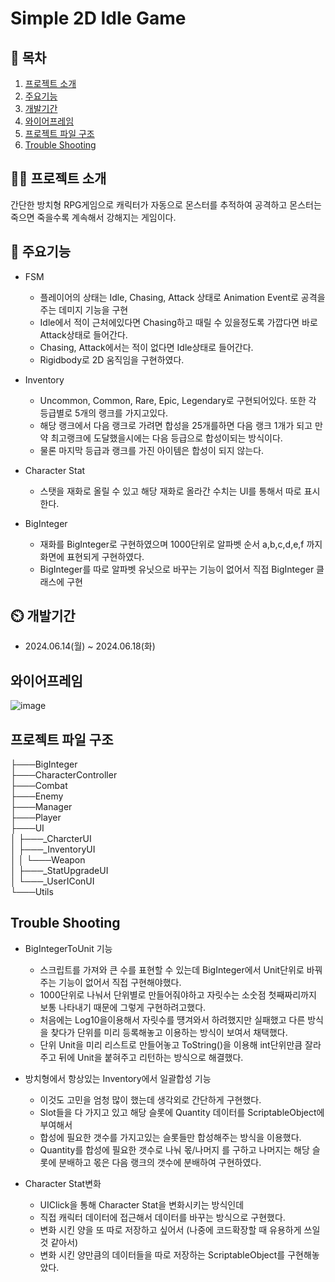 # Simple 2D Idle Game
## 📖 목차
1. [프로젝트 소개](#프로젝트-소개)
2. [주요기능](#주요기능)
3. [개발기간](#개발기간)
4. [와이어프레임](#와이어프레임)
5. [프로젝트 파일 구조](#프로젝트-파일-구조)
6. [Trouble Shooting](#trouble-shooting)
    
## 👨‍🏫 프로젝트 소개
간단한 방치형 RPG게임으로 캐릭터가 자동으로 몬스터를 추적하여 공격하고 몬스터는 죽으면 죽을수록 계속해서 강해지는 게임이다.


## 💜 주요기능
- FSM
  - 플레이어의 상태는 Idle, Chasing, Attack 상태로 Animation Event로 공격을 주는 데미지 기능을 구현
  - Idle에서 적이 근처에있다면 Chasing하고 때릴 수 있을정도록 가깝다면 바로 Attack상태로 들어간다.
  - Chasing, Attack에서는 적이 없다면 Idle상태로 들어간다.
  - Rigidbody로 2D 움직임을 구현하였다.

- Inventory
  - Uncommon, Common, Rare, Epic, Legendary로 구현되어있다. 또한 각 등급별로 5개의 랭크를 가지고있다.
  - 해당 랭크에서 다음 랭크로 가려면 합성을 25개를하면 다음 랭크 1개가 되고 만약 최고랭크에 도달했을시에는 다음 등급으로 합성이되는 방식이다.
  - 물론 마지막 등급과 랭크를 가진 아이템은 합성이 되지 않는다.

- Character Stat
  - 스탯을 재화로 올릴 수 있고 해당 재화로 올라간 수치는 UI를 통해서 따로 표시한다.

- BigInteger
  - 재화를 BigInteger로 구현하였으며 1000단위로 알파벳 순서 a,b,c,d,e,f 까지 화면에 표현되게 구현하였다.
  - BigInteger를 따로 알파벳 유닛으로 바꾸는 기능이 없어서 직접 BigInteger 클래스에 구현


## ⏲️ 개발기간
- 2024.06.14(월) ~ 2024.06.18(화)


## 와이어프레임
![image](https://github.com/Bin2y/2D-Idle-Game/assets/37493119/f219b7d4-d44f-41c6-819d-f219b1078f58)




## 프로젝트 파일 구조
├───BigInteger   
├───CharacterController   
├───Combat   
├───Enemy   
├───Manager   
├───Player   
├───UI   
│   ├───_CharcterUI   
│   ├───_InventoryUI   
│   │   └───Weapon   
│   ├───_StatUpgradeUI   
│   └───_UserIConUI   
└───Utils   



## Trouble Shooting
- BigIntegerToUnit 기능   
  - 스크립트를 가져와 큰 수를 표현할 수 있는데 BigInteger에서 Unit단위로 바꿔주는 기능이 없어서 직접 구현해야했다.   
  - 1000단위로 나눠서 단위별로 만들어줘야하고 자릿수는 소숫점 첫째짜리까지 보통 나타내기 때문에 그렇게 구현하려고했다.   
  - 처음에는 Log10을이용해서 자릿수를 떙겨와서 하려했지만 실패했고 다른 방식을 찾다가 단위를 미리 등록해놓고 이용하는 방식이 보여서 채택했다.      
  - 단위 Unit을 미리 리스트로 만들어놓고 ToString()을 이용해 int단위만큼 잘라주고 뒤에 Unit을 붙혀주고 리턴하는 방식으로 해결했다.
    
- 방치형에서 항상있는 Inventory에서 일괄합성 기능
  - 이것도 고민을 엄청 많이 했는데 생각외로 간단하게 구현했다.
  - Slot들을 다 가지고 있고 해당 슬롯에 Quantity 데이터를 ScriptableObject에 부여해서
  - 합성에 필요한 갯수를 가지고있는 슬롯들만 합성해주는 방식을 이용했다.
  - Quantity를 합성에 필요한 갯수로 나눠 몫/나머지 를 구하고 나머지는 해당 슬롯에 분배하고 몫은 다음 랭크의 갯수에 분배하여 구현하였다.
 
- Character Stat변화
  - UIClick을 통해 Character Stat을 변화시키는 방식인데
  - 직접 캐릭터 데이터에 접근해서 데이터를 바꾸는 방식으로 구현했다.
  - 변화 시킨 양을 또 따로 저장하고 싶어서 (나중에 코드확장할 때 유용하게 쓰일 것 같아서)   
  - 변화 시킨 양만큼의 데이터들을 따로 저장하는 ScriptableObject를 구현해놓았다.   
